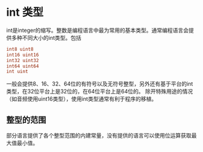 # int 类型
int是integer的缩写。整数是编程语言中最为常用的基本类型。通常编程语言会提供多种不同大小的int类型。包括
```go
int8 uint8
int16 uint16
int32 uint32
int64 uint64
int uint
```
一般会提供8、16、32、64位的有符号以及无符号整型，另外还有基于平台的int类型，在32位平台上是32位的，在64位平台上是64位的。
除开特殊用途的情况（如音频使用uint16类型），使用int类型通常有利于程序的移植。

## 整型的范围
部分语言提供了各个整型范围的内建常量，没有提供的语言可以使用位运算获取最大值最小值。